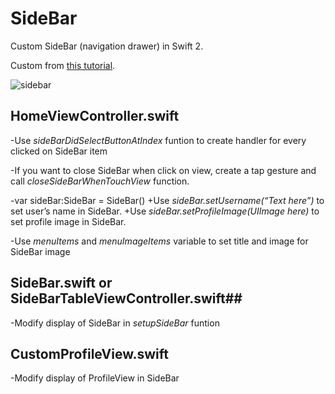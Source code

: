 # SideBar
Custom SideBar (navigation drawer) in Swift 2.

Custom from [this tutorial](https://www.youtube.com/watch?v=qaLiZgUK2T0).

![sidebar](https://cloud.githubusercontent.com/assets/20257815/17294125/f48ab2d8-581e-11e6-9338-11384410e44e.gif)

## HomeViewController.swift ##
-Use *sideBarDidSelectButtonAtIndex* funtion to create handler for every clicked on SideBar item

-If you want to close SideBar when click on view, create a tap gesture and call *closeSideBarWhenTouchView* function.

-var sideBar:SideBar = SideBar()
+Use *sideBar.setUsername(“Text here”)* to set user’s name in SideBar.
+Use *sideBar.setProfileImage(UIImage here)* to set profile image in SideBar.

-Use *menuItems* and *menuImageItems* variable to set title and image for SideBar image

## SideBar.swift or SideBarTableViewController.swift##
-Modify display of SideBar in *setupSideBar* funtion


## CustomProfileView.swift ##
-Modify display of ProfileView in SideBar

